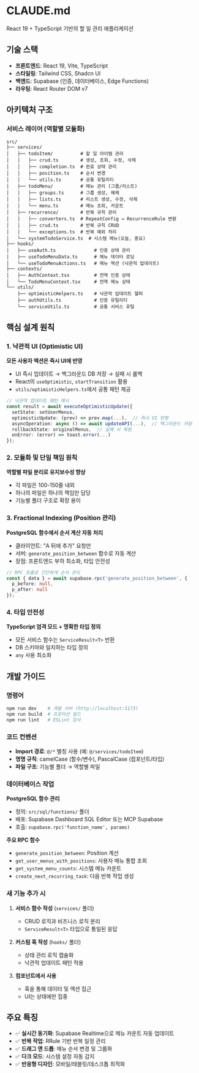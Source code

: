 # CLAUDE.md

React 19 + TypeScript 기반의 할 일 관리 애플리케이션

## 기술 스택

- **프론트엔드**: React 19, Vite, TypeScript
- **스타일링**: Tailwind CSS, Shadcn UI
- **백엔드**: Supabase (인증, 데이터베이스, Edge Functions)
- **라우팅**: React Router DOM v7

## 아키텍처 구조

### 서비스 레이어 (역할별 모듈화)

```
src/
├── services/
│   ├── todoItem/          # 할 일 아이템 관리
│   │   ├── crud.ts        # 생성, 조회, 수정, 삭제
│   │   ├── completion.ts  # 완료 상태 관리
│   │   ├── position.ts    # 순서 변경
│   │   └── utils.ts       # 공통 유틸리티
│   ├── todoMenu/          # 메뉴 관리 (그룹/리스트)
│   │   ├── groups.ts      # 그룹 생성, 해제
│   │   ├── lists.ts       # 리스트 생성, 수정, 삭제
│   │   └── menu.ts        # 메뉴 조회, 카운트
│   ├── recurrence/        # 반복 규칙 관리
│   │   ├── converters.ts  # RepeatConfig ↔ RecurrenceRule 변환
│   │   ├── crud.ts        # 반복 규칙 CRUD
│   │   └── exceptions.ts  # 반복 예외 처리
│   └── systemTodoService.ts  # 시스템 메뉴(오늘, 중요)
├── hooks/
│   ├── useAuth.ts              # 인증 상태 관리
│   ├── useTodoMenuData.ts      # 메뉴 데이터 로딩
│   └── useTodoMenuActions.ts   # 메뉴 액션 (낙관적 업데이트)
├── contexts/
│   ├── AuthContext.tsx         # 전역 인증 상태
│   └── TodoMenuContext.tsx     # 전역 메뉴 상태
└── utils/
    ├── optimisticHelpers.ts    # 낙관적 업데이트 헬퍼
    ├── authUtils.ts            # 인증 유틸리티
    └── serviceUtils.ts         # 공통 서비스 유틸
```

## 핵심 설계 원칙

### 1. 낙관적 UI (Optimistic UI)

**모든 사용자 액션은 즉시 UI에 반영**
- UI 즉시 업데이트 → 백그라운드 DB 저장 → 실패 시 롤백
- React의 `useOptimistic`, `startTransition` 활용
- `utils/optimisticHelpers.ts`에서 공통 패턴 제공

```typescript
// 낙관적 업데이트 패턴 예시
const result = await executeOptimisticUpdate({
  setState: setUserMenus,
  optimisticUpdate: (prev) => prev.map(...),  // 즉시 UI 반영
  asyncOperation: async () => await updateAPI(...),  // 백그라운드 저장
  rollbackState: originalMenus,  // 실패 시 복원
  onError: (error) => toast.error(...)
});
```

### 2. 모듈화 및 단일 책임 원칙

**역할별 파일 분리로 유지보수성 향상**
- 각 파일은 100-150줄 내외
- 하나의 파일은 하나의 책임만 담당
- 기능별 폴더 구조로 확장 용이

### 3. Fractional Indexing (Position 관리)

**PostgreSQL 함수에서 순서 계산 자동 처리**
- 클라이언트: "A 뒤에 추가" 요청만
- 서버: `generate_position_between` 함수로 자동 계산
- 장점: 프론트엔드 부하 최소화, 타입 안전성

```typescript
// RPC 호출로 간단하게 순서 관리
const { data } = await supabase.rpc('generate_position_between', {
  p_before: null,
  p_after: null
});
```

### 4. 타입 안전성

**TypeScript 엄격 모드 + 명확한 타입 정의**
- 모든 서비스 함수는 `ServiceResult<T>` 반환
- DB 스키마와 일치하는 타입 정의
- `any` 사용 최소화

## 개발 가이드

### 명령어

```bash
npm run dev    # 개발 서버 (http://localhost:5173)
npm run build  # 프로덕션 빌드
npm run lint   # ESLint 검사
```

### 코드 컨벤션

- **Import 경로**: `@/*` 별칭 사용 (예: `@/services/todoItem`)
- **명명 규칙**: camelCase (함수/변수), PascalCase (컴포넌트/타입)
- **파일 구조**: 기능별 폴더 → 역할별 파일

### 데이터베이스 작업

**PostgreSQL 함수 관리**
- 정의: `src/sql/functions/` 폴더
- 배포: Supabase Dashboard SQL Editor 또는 MCP Supabase
- 호출: `supabase.rpc('function_name', params)`

**주요 RPC 함수**
- `generate_position_between`: Position 계산
- `get_user_menus_with_positions`: 사용자 메뉴 통합 조회
- `get_system_menu_counts`: 시스템 메뉴 카운트
- `create_next_recurring_task`: 다음 반복 작업 생성

### 새 기능 추가 시

1. **서비스 함수 작성** (`services/` 폴더)
   - CRUD 로직과 비즈니스 로직 분리
   - `ServiceResult<T>` 타입으로 통일된 응답

2. **커스텀 훅 작성** (`hooks/` 폴더)
   - 상태 관리 로직 캡슐화
   - 낙관적 업데이트 패턴 적용

3. **컴포넌트에서 사용**
   - 훅을 통해 데이터 및 액션 접근
   - UI는 상태에만 집중

## 주요 특징

- ✅ **실시간 동기화**: Supabase Realtime으로 메뉴 카운트 자동 업데이트
- ✅ **반복 작업**: RRule 기반 반복 일정 관리
- ✅ **드래그 앤 드롭**: 메뉴 순서 변경 및 그룹화
- ✅ **다크 모드**: 시스템 설정 자동 감지
- ✅ **반응형 디자인**: 모바일/태블릿/데스크톱 최적화
